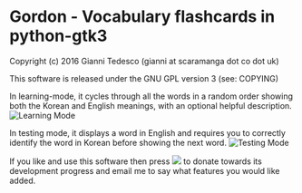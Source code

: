 # Gordon - Vocabulary flashcards in python-gtk3

Copyright (c) 2016 Gianni Tedesco (gianni at scaramanga dot co dot uk)

This software is released under the GNU GPL version 3 (see: COPYING)

In learning-mode, it cycles through all the words in a random order showing
both the Korean and English meanings, with an optional helpful description.
![Learning Mode](http://www.scaramanga.co.uk/gordon/learn-kr.png)

In testing mode, it displays a word in English and requires you to correctly
identify the word in Korean before showing the next word.
![Testing Mode](http://www.scaramanga.co.uk/gordon/test-kr.png)


If you like and use this software then press [<img src="http://www.paypalobjects.com/en_US/i/btn/btn_donate_SM.gif">](https://www.paypal.com/cgi-bin/webscr?cmd=_donations&business=gianni%40scaramanga%2eco%2euk&lc=GB&item_name=Gianni%20Tedesco&item_number=scaramanga&currency_code=GBP&bn=PP%2dDonationsBF%3abtn_donateCC_LG%2egif%3aNonHosted) to donate towards its development progress and email me to say what features you would like added.
